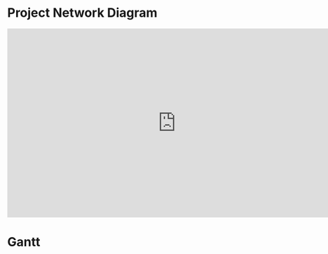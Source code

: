 # Project Network Diagram

<iframe width="768" height="432" src="https://miro.com/app/live-embed/uXjVK6cj1v0=/?moveToViewport=-2396,-2099,13088,7104&embedId=579533345156" frameborder="0" scrolling="no" allow="fullscreen; clipboard-read; clipboard-write" allowfullscreen></iframe>

# Gantt

